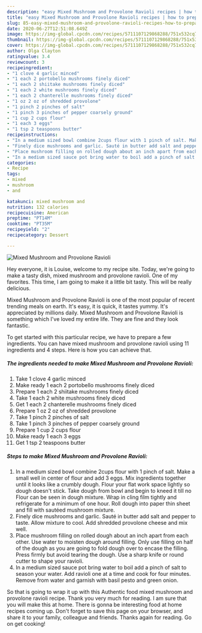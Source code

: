 ```yaml
---
description: "easy Mixed Mushroom and Provolone Ravioli recipes | how to prepare Mixed Mushroom and Provolone Ravioli"
title: "easy Mixed Mushroom and Provolone Ravioli recipes | how to prepare Mixed Mushroom and Provolone Ravioli"
slug: 85-easy-mixed-mushroom-and-provolone-ravioli-recipes-how-to-prepare-mixed-mushroom-and-provolone-ravioli
date: 2020-06-27T12:51:08.649Z
image: https://img-global.cpcdn.com/recipes/5711107129868288/751x532cq70/mixed-mushroom-and-provolone-ravioli-recipe-main-photo.jpg
thumbnail: https://img-global.cpcdn.com/recipes/5711107129868288/751x532cq70/mixed-mushroom-and-provolone-ravioli-recipe-main-photo.jpg
cover: https://img-global.cpcdn.com/recipes/5711107129868288/751x532cq70/mixed-mushroom-and-provolone-ravioli-recipe-main-photo.jpg
author: Olga Clayton
ratingvalue: 3.4
reviewcount: 3
recipeingredient:
- "1 clove 4 garlic minced"
- "1 each 2 portobello mushrooms finely diced"
- "1 each 2 shiitake mushrooms finely diced"
- "1 each 2 white mushrooms finely diced"
- "1 each 2 chanterelle mushrooms finely diced"
- "1 oz 2 oz of shredded provolone"
- "1 pinch 2 pinches of salt"
- "1 pinch 3 pinches of pepper coarsely ground"
- "1 cup 2 cups flour"
- "1 each 3 eggs"
- "1 tsp 2 teaspoons butter"
recipeinstructions:
- "In a medium sized bowl combine 2cups flour with 1 pinch of salt. Make a small well in center of flour and add 3 eggs. Mix ingredients together until it looks like a crumbly dough. Flour your flat work space lightly so dough doesn&#39;t stick. Take dough from bowl and begin to kneed it till no Flour can be seen in dough mixture. Wrap in cling film tightly and refrigerate for a minimum of one hour. Roll dough into paper thin sheet and fill with sautéed mushroom mixture."
- "Finely dice mushrooms and garlic. Sauté in butter add salt and pepper to taste. Allow mixture to cool. Add shredded provolone cheese and mix well."
- "Place mushroom filling on rolled dough about an inch apart from each other. Use water to moisten dough around filling. Only use filling on half of the dough as you are going to fold dough over to encase the filling. Press firmly but avoid tearing the dough. Use a sharp knife or round cutter to shape your ravioli."
- "In a medium sized sauce pot bring water to boil add a pinch of salt to season your water. Add ravioli one at a time and cook for four minutes. Remove from water and garnish with basil pesto and green onion."
categories:
- Recipe
tags:
- mixed
- mushroom
- and

katakunci: mixed mushroom and 
nutrition: 132 calories
recipecuisine: American
preptime: "PT14M"
cooktime: "PT35M"
recipeyield: "2"
recipecategory: Dessert

---
```



![Mixed Mushroom and Provolone Ravioli](https://img-global.cpcdn.com/recipes/5711107129868288/751x532cq70/mixed-mushroom-and-provolone-ravioli-recipe-main-photo.jpg)

Hey everyone, it is Louise, welcome to my recipe site. Today, we're going to make a tasty dish, mixed mushroom and provolone ravioli. One of my favorites. This time, I am going to make it a little bit tasty. This will be really delicious.

Mixed Mushroom and Provolone Ravioli is one of the most popular of recent trending meals on earth. It's easy, it is quick, it tastes yummy. It's appreciated by millions daily. Mixed Mushroom and Provolone Ravioli is something which I've loved my entire life. They are fine and they look fantastic.




To get started with this particular recipe, we have to prepare a few ingredients. You can have mixed mushroom and provolone ravioli using 11 ingredients and 4 steps. Here is how you can achieve that.

<!--inarticleads1-->

##### The ingredients needed to make Mixed Mushroom and Provolone Ravioli:

1. Take 1 clove 4 garlic minced
1. Make ready 1 each 2 portobello mushrooms finely diced
1. Prepare 1 each 2 shiitake mushrooms finely diced
1. Take 1 each 2 white mushrooms finely diced
1. Get 1 each 2 chanterelle mushrooms finely diced
1. Prepare 1 oz 2 oz of shredded provolone
1. Take 1 pinch 2 pinches of salt
1. Take 1 pinch 3 pinches of pepper coarsely ground
1. Prepare 1 cup 2 cups flour
1. Make ready 1 each 3 eggs
1. Get 1 tsp 2 teaspoons butter




<!--inarticleads2-->

##### Steps to make Mixed Mushroom and Provolone Ravioli:

1. In a medium sized bowl combine 2cups flour with 1 pinch of salt. Make a small well in center of flour and add 3 eggs. Mix ingredients together until it looks like a crumbly dough. Flour your flat work space lightly so dough doesn&#39;t stick. Take dough from bowl and begin to kneed it till no Flour can be seen in dough mixture. Wrap in cling film tightly and refrigerate for a minimum of one hour. Roll dough into paper thin sheet and fill with sautéed mushroom mixture.
1. Finely dice mushrooms and garlic. Sauté in butter add salt and pepper to taste. Allow mixture to cool. Add shredded provolone cheese and mix well.
1. Place mushroom filling on rolled dough about an inch apart from each other. Use water to moisten dough around filling. Only use filling on half of the dough as you are going to fold dough over to encase the filling. Press firmly but avoid tearing the dough. Use a sharp knife or round cutter to shape your ravioli.
1. In a medium sized sauce pot bring water to boil add a pinch of salt to season your water. Add ravioli one at a time and cook for four minutes. Remove from water and garnish with basil pesto and green onion.




So that is going to wrap it up with this Authentic food mixed mushroom and provolone ravioli recipe. Thank you very much for reading. I am sure that you will make this at home. There is gonna be interesting food at home recipes coming up. Don't forget to save this page on your browser, and share it to your family, colleague and friends. Thanks again for reading. Go on get cooking!

